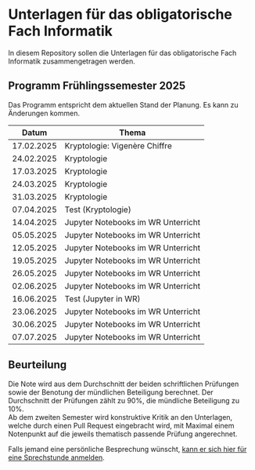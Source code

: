 # Unterlagen für das obligatorische Fach Informatik

In diesem Repository sollen die Unterlagen für das obligatorische Fach Informatik zusammengetragen werden.

## Programm Frühlingssemester 2025

Das Programm entspricht dem aktuellen Stand der Planung. Es kann zu
Änderungen kommen.


| Datum | Thema |
| ----- | ----- |
| 17.02.2025 | Kryptologie: Vigenère Chiffre |
| 24.02.2025 | Kryptologie |
| 17.03.2025 | Kryptologie |
| 24.03.2025 | Kryptologie |
| 31.03.2025 | Kryptologie |
| 07.04.2025 | Test (Kryptologie) |
| 14.04.2025 | Jupyter Notebooks im WR Unterricht |
| 05.05.2025 | Jupyter Notebooks im WR Unterricht |
| 12.05.2025 | Jupyter Notebooks im WR Unterricht |
| 19.05.2025 | Jupyter Notebooks im WR Unterricht |
| 26.05.2025 | Jupyter Notebooks im WR Unterricht |
| 02.06.2025 | Jupyter Notebooks im WR Unterricht |
| 16.06.2025 | Test (Jupyter in WR) |
| 23.06.2025 | Jupyter Notebooks im WR Unterricht |
| 30.06.2025 | Jupyter Notebooks im WR Unterricht |
| 07.07.2025 | Jupyter Notebooks im WR Unterricht |


## Beurteilung

Die Note wird aus dem Durchschnitt der beiden schriftlichen Prüfungen
sowie der Benotung der mündlichen Beteiligung berechnet. Der
Durchschnitt der Prüfungen zählt zu 90%, die mündliche Beteiligung zu
10%.  
Ab dem zweiten Semester wird konstruktive Kritik an den Unterlagen,
welche durch einen Pull Request eingebracht wird, mit Maximal einem
Notenpunkt auf die jeweils thematisch passende Prüfung angerechnet.

Falls jemand eine persönliche Besprechung wünscht, [kann er sich hier für
eine Sprechstunde anmelden](https://calendar.app.google/kPthfpWed3uPP1cC6).